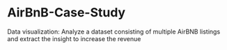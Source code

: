 # AirBnB-Case-Study
Data visualization: Analyze a dataset consisting of multiple AirBNB listings and extract the insight to increase the revenue
